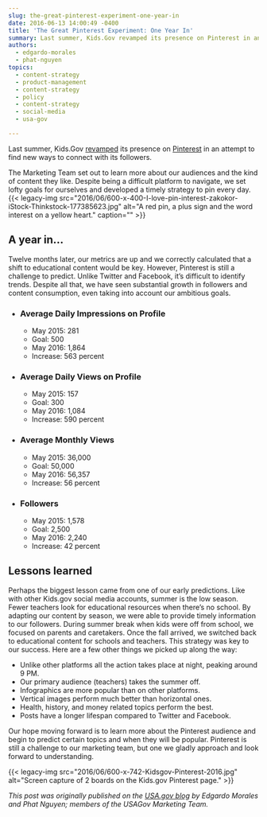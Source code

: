 ```yaml
---
slug: the-great-pinterest-experiment-one-year-in
date: 2016-06-13 14:00:49 -0400
title: 'The Great Pinterest Experiment: One Year In'
summary: Last summer, Kids.Gov revamped its presence on Pinterest in an attempt to find new ways to connect with its followers. The Marketing Team set out to learn more about our audiences and the kind of content they like. Despite being a difficult platform to navigate, we set lofty goals for ourselves and developed a timely
authors:
  - edgardo-morales
  - phat-nguyen
topics:
  - content-strategy
  - product-management
  - content-strategy
  - policy
  - content-strategy
  - social-media
  - usa-gov

---
```


Last summer, Kids.Gov [revamped](https://blog.usa.gov/how-kids-gov-pins-down-their-audiences) its presence on [Pinterest](https://www.pinterest.com/kidsgov/) in an attempt to find new ways to connect with its followers.

The Marketing Team set out to learn more about our audiences and the kind of content they like. Despite being a difficult platform to navigate, we set lofty goals for ourselves and developed a timely strategy to pin every day. {{< legacy-img src="2016/06/600-x-400-I-love-pin-interest-zakokor-iStock-Thinkstock-177385623.jpg" alt="A red pin, a plus sign and the word interest on a yellow heart." caption="" >}} 

## A year in…

Twelve months later, our metrics are up and we correctly calculated that a shift to educational content would be key. However, Pinterest is still a challenge to predict. Unlike Twitter and Facebook, it’s difficult to identify trends. Despite all that, we have seen substantial growth in followers and content consumption, even taking into account our ambitious goals.

  * ### Average Daily Impressions on Profile
    
      * May 2015: 281
      * Goal: 500
      * May 2016: 1,864
      * Increase: 563 percent
  * ### Average Daily Views on Profile
    
      * May 2015: 157
      * Goal: 300
      * May 2016: 1,084
      * Increase: 590 percent
  * ### Average Monthly Views
    
      * May 2015: 36,000
      * Goal: 50,000
      * May 2016: 56,357
      * Increase: 56 percent
  * ### Followers
    
      * May 2015: 1,578
      * Goal: 2,500
      * May 2016: 2,240
      * Increase: 42 percent

## Lessons learned

Perhaps the biggest lesson came from one of our early predictions. Like with other Kids.gov social media accounts, summer is the low season. Fewer teachers look for educational resources when there’s no school. By adapting our content by season, we were able to provide timely information to our followers. During summer break when kids were off from school, we focused on parents and caretakers. Once the fall arrived, we switched back to educational content for schools and teachers. This strategy was key to our success. Here are a few other things we picked up along the way:

  * Unlike other platforms all the action takes place at night, peaking around 9 PM.
  * Our primary audience (teachers) takes the summer off.
  * Infographics are more popular than on other platforms.
  * Vertical images perform much better than horizontal ones.
  * Health, history, and money related topics perform the best.
  * Posts have a longer lifespan compared to Twitter and Facebook.

Our hope moving forward is to learn more about the Pinterest audience and begin to predict certain topics and when they will be popular. Pinterest is still a challenge to our marketing team, but one we gladly approach and look forward to understanding.

{{< legacy-img src="2016/06/600-x-742-Kidsgov-Pinterest-2016.jpg" alt="Screen capture of 2 boards on the Kids.gov Pinterest page." >}}

_This post was originally published on the [USA.gov blog](https://blog.usa.gov) by Edgardo Morales and Phat Nguyen; members of the USAGov Marketing Team._

